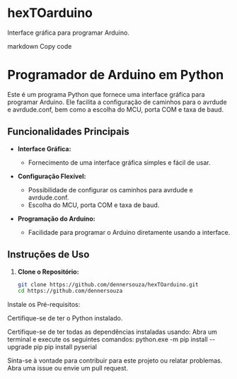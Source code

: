 # hexTOarduino
Interface gráfica para programar Arduino.

markdown
Copy code
# Programador de Arduino em Python

Este é um programa Python que fornece uma interface gráfica para programar Arduino. Ele facilita a configuração de caminhos para o avrdude e avrdude.conf, bem como a escolha do MCU, porta COM e taxa de baud.

## Funcionalidades Principais

- **Interface Gráfica:**
  - Fornecimento de uma interface gráfica simples e fácil de usar.

- **Configuração Flexível:**
  - Possibilidade de configurar os caminhos para avrdude e avrdude.conf.
  - Escolha do MCU, porta COM e taxa de baud.

- **Programação do Arduino:**
  - Facilidade para programar o Arduino diretamente usando a interface.

## Instruções de Uso

1. **Clone o Repositório:**
   ```bash
   git clone https://github.com/dennersouza/hexTOarduino.git
   cd https://github.com/dennersouza
Instale os Pré-requisitos:

Certifique-se de ter o Python instalado.

Certifique-se de ter todas as dependências instaladas usando:
Abra um terminal e execute os seguintes comandos:
python.exe -m pip install --upgrade pip
pip install pyserial

Sinta-se à vontade para contribuir para este projeto ou relatar problemas. Abra uma issue ou envie um pull request.
